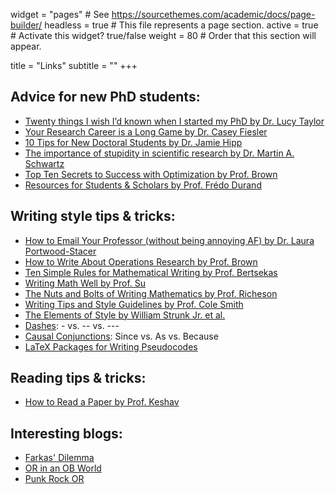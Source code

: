 widget = "pages"  # See https://sourcethemes.com/academic/docs/page-builder/
headless = true  # This file represents a page section.
active = true  # Activate this widget? true/false
weight = 80  # Order that this section will appear.

title = "Links"
subtitle = ""
+++
## Advice for new PhD students:
* [Twenty things I wish I’d known when I started my PhD by Dr. Lucy Taylor](https://www.nature.com/articles/d41586-018-07332-x)
* [Your Research Career is a Long Game by Dr. Casey Fiesler](https://cfiesler.medium.com/advice-for-new-phd-students-your-research-career-is-a-long-game-4721abbd80ac)
* [10 Tips for New Doctoral Students by Dr. Jamie Hipp](https://www.insidehighered.com/advice/2019/03/19/advice-students-just-beginning-their-phds-opinion)
* [The importance of stupidity in scientific research by Dr. Martin A. Schwartz](https://doi.org/10.1242/jcs.033340)
* [Top Ten Secrets to Success with Optimization by Prof. Brown](https://faculty.nps.edu/gbrown/docs/Top%20Ten%20Secrets%20to%20Success%20with%20Optimization.pdf)
* [Resources for Students & Scholars by Prof. Frédo Durand](https://people.csail.mit.edu/fredo/student.html)
## Writing style tips & tricks:
* [How to Email Your Professor (without being annoying AF) by Dr. Laura Portwood-Stacer](https://medium.com/@lportwoodstacer/how-to-email-your-professor-without-being-annoying-af-cf64ae0e4087#.uqea1c9tx)
* [How to Write About Operations Research by Prof. Brown](https://faculty.nps.edu/gbrown/docs/Brown-%20howtowriteaboutor3.pdf)
* [Ten Simple Rules for Mathematical Writing by Prof. Bertsekas](http://www.mit.edu/~dimitrib/Ten_Rules.pdf)
* [Writing Math Well by Prof. Su](https://math.hmc.edu/su/writing-math-well/)
* [The Nuts and Bolts of Writing Mathematics by Prof. Richeson](https://divisbyzero.com/2009/09/17/the-nuts-and-bolts-of-writing-mathematics-2/)
* [Writing Tips and Style Guidelines by Prof. Cole Smith](http://jcsmith.people.clemson.edu/tips/Tips_Home.html)
* [The Elements of Style by William Strunk Jr. et al.](http://a.co/eROzGjT)
* [Dashes](https://tex.stackexchange.com/questions/3819/dashes-vs-vs#3821): - vs. -- vs. ---
* [Causal Conjunctions](https://www.merriam-webster.com/words-at-play/since-as-because-usage): Since vs. As vs. Because
* [LaTeX Packages for Writing Pseudocodes](https://tex.stackexchange.com/questions/229355/algorithm-algorithmic-algorithmicx-algorithm2e-algpseudocode-confused)
## Reading tips & tricks:
* [How to Read a Paper by Prof. Keshav](http://ccr.sigcomm.org/online/files/p83-keshavA.pdf)
## Interesting blogs:
* [Farkas' Dilemma](https://farkasdilemma.wordpress.com/)
* [OR in an OB World](https://orinanobworld.blogspot.com/)
* [Punk Rock OR](https://punkrockor.com/)
